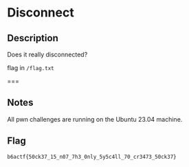 Disconnect
===

## Description

Does it really disconnected?

flag in `/flag.txt`

===


## Notes

All pwn challenges are running on the Ubuntu 23.04 machine.

## Flag

`b6actf{50ck37_15_n07_7h3_0nly_5y5c4ll_70_cr3473_50ck37}`

